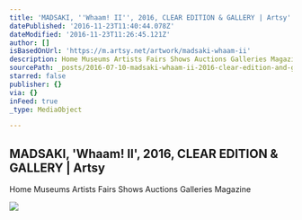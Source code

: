 ```yaml
---
title: 'MADSAKI, ''Whaam! II'', 2016, CLEAR EDITION & GALLERY | Artsy'
datePublished: '2016-11-23T11:40:44.078Z'
dateModified: '2016-11-23T11:26:45.121Z'
author: []
isBasedOnUrl: 'https://m.artsy.net/artwork/madsaki-whaam-ii'
description: Home Museums Artists Fairs Shows Auctions Galleries Magazine
sourcePath: _posts/2016-07-10-madsaki-whaam-ii-2016-clear-edition-and-gallery-or-artsy.md
starred: false
publisher: {}
via: {}
inFeed: true
_type: MediaObject

---
```

<article style=""><h1>MADSAKI, 'Whaam! II', 2016, CLEAR EDITION &amp; GALLERY | Artsy</h1><p>Home Museums Artists Fairs Shows Auctions Galleries Magazine</p><img src="https://d32dm0rphc51dk.cloudfront.net/P99Oj80sNYxXakwE0smKgw/large.jpg" /></article>